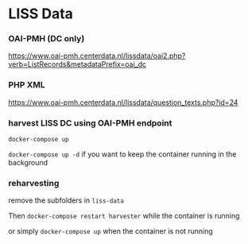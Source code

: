 # LISS Data 

### OAI-PMH (DC only)
https://www.oai-pmh.centerdata.nl/lissdata/oai2.php?verb=ListRecords&metadataPrefix=oai_dc

### PHP XML
https://www.oai-pmh.centerdata.nl/lissdata/question_texts.php?id=24

### harvest LISS DC using OAI-PMH endpoint 
`docker-compose up`

`docker-compose up -d` if you want to keep the container running in the background

### reharvesting
remove the subfolders in `liss-data`

Then `docker-compose restart harvester` while the container is running

or simply `docker-compose up` when the container is not running

